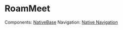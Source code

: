 # RoamMeet

Components: [NativeBase](https://nativebase.io/)
Navigation: [Native Navigation](https://github.com/airbnb/native-navigation)
